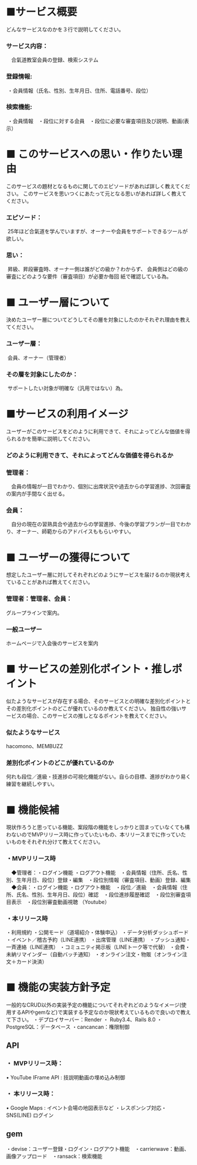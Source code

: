 # ■サービス概要
どんなサービスなのかを３行で説明してください。
### サービス内容：
　合氣道教室会員の登録、検索システム
### 登録情報:　
 ・会員情報（氏名、性別、生年月日、住所、電話番号、段位）
### 検索機能:
 ・会員情報　・段位に対する会員　・段位に必要な審査項目及び説明、動画(表示）

# ■ このサービスへの思い・作りたい理由
このサービスの題材となるものに関してのエピソードがあれば詳しく教えてください。
このサービスを思いつくにあたって元となる思いがあれば詳しく教えてください。
### エピソード：
 25年ほど合氣道を学んでいますが、オーナーや会員をサポートできるツールが欲しい。
### 思い：
 昇級、昇段審査時、オーナー側は誰がどの級か？わからず、
会員側はどの級の審査にどのような要件（審査項目）が必要か毎回 紙で確認している為。

# ■ ユーザー層について
決めたユーザー層についてどうしてその層を対象にしたのかそれぞれ理由を教えてください。
### ユーザー層：
 会員、オーナー（管理者）
### その層を対象にしたのか：
 サポートしたい対象が明確な（汎用ではない）為。

# ■サービスの利用イメージ
ユーザーがこのサービスをどのように利用できて、それによってどんな価値を得られるかを簡単に説明してください。
### どのように利用できて、それによってどんな価値を得られるか
### 管理者：
　会員の情報が一目でわかり、個別に出席状況や過去からの学習進捗、次回審査の案内が手間なく出せる。
### 会員：
　自分の現在の習熟具合や過去からの学習進捗、今後の学習プランが一目でわかり、オーナー、師範からのアドバイスももらいやすい。


# ■ ユーザーの獲得について
想定したユーザー層に対してそれぞれどのようにサービスを届けるのか現状考えていることがあれば教えてください。
### 管理者：管理者、会員：
グループラインで案内。
### 一般ユーザー
ホームページで入会後のサービスを案内

# ■ サービスの差別化ポイント・推しポイント
似たようなサービスが存在する場合、そのサービスとの明確な差別化ポイントとその差別化ポイントのどこが優れているのか教えてください。
独自性の強いサービスの場合、このサービスの推しとなるポイントを教えてください。
### 似たようなサービス
hacomono、MEMBUZZ
### 差別化ポイントのどこが優れているのか
何れも段位／進級・技進捗の可視化機能がない。自らの目標、進捗がわかり易く練習を継続しやすい。

# ■ 機能候補
現状作ろうと思っている機能、案段階の機能をしっかりと固まっていなくても構わないのでMVPリリース時に作っていたいもの、本リリースまでに作っていたいものをそれぞれ分けて教えてください。
### ・MVPリリース時
　◆管理者：・ログイン機能 ・ログアウト機能　・会員情報（住所、氏名、性別、生年月日、段位）登録・編集　・段位別情報（審査項目、動画）登録、編集
　◆会員：・ログイン機能 ・ログアウト機能　・段位／進級　・会員情報（住所、氏名、性別、生年月日、段位）確認　・段位進捗履歴確認　・段位別審査項目表示　・段位別審査動画視聴 （Youtube）
### ・本リリース時
・利用規約
・公開モード（道場紹介・体験申込）
・データ分析ダッシュボード
・イベント／稽古予約（LINE連携）
・出席管理（LINE連携）
・プッシュ通知・一斉連絡（LINE連携）
・コミュニティ掲示板（LINEトーク等で代替）
・会費・未納リマインダー（自動バッチ通知）
・オンライン注文・物販（オンライン注文＋カード決済）

# ■ 機能の実装方針予定
 一般的なCRUD以外の実装予定の機能についてそれぞれどのようなイメージ(使用するAPIやgemなど)で実装する予定なのか現状考えているもので良いので教えて下さい。
 ・デプロイサーバー：Render
 ・ Ruby3.4、Rails	8.0
 ・PostgreSQL：データベース
 ・cancancan：権限制御
## API
### ・ MVPリリース時：
• YouTube IFrame API : 技説明動画の埋め込み制御　
### ・  本リリース時：
• Google Maps : イベント会場の地図表示など ・レスポンシブ対応・SNS(LINE) ログイン
## gem
・devise：ユーザー登録・ログイン・ログアウト機能　・carrierwave：動画、画像アップロード　・ransack：検索機能
